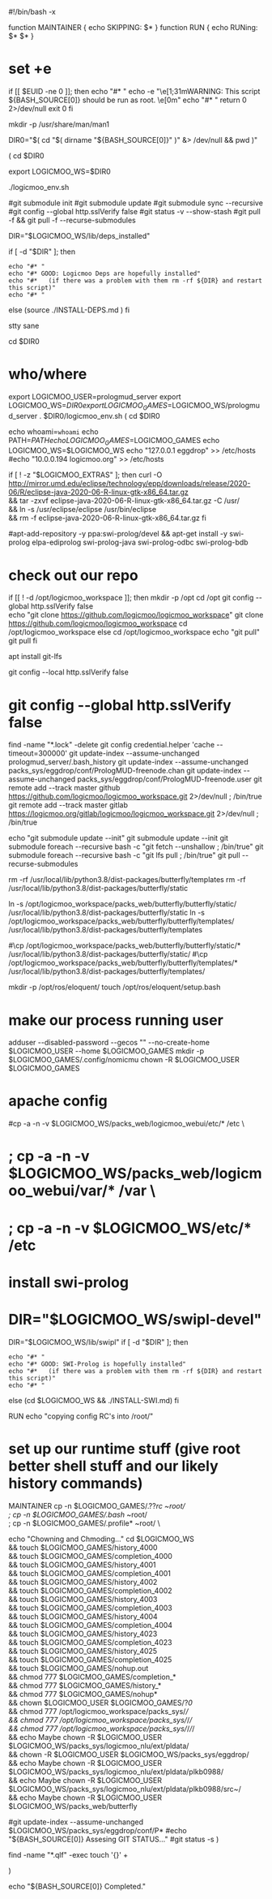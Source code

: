 #!/bin/bash -x

function MAINTAINER {
 echo SKIPPING: $*
}
function RUN {
 echo RUNing: $*
 $*
}

# set +e

if [[ $EUID -ne 0 ]]; then
   echo "#* "
   echo -e "\e[1;31mWARNING: This script ${BASH_SOURCE[0]} should be run as root. \e[0m"
   echo "#* "
   return 0 2>/dev/null
   exit 0
fi


mkdir -p /usr/share/man/man1

DIR0="$( cd "$( dirname "${BASH_SOURCE[0]}" )" &> /dev/null && pwd )"

(
cd $DIR0

export LOGICMOO_WS=$DIR0

./logicmoo_env.sh

#git submodule init
#git submodule update
#git submodule sync --recursive
#git config --global http.sslVerify false
#git status -v --show-stash
#git pull -f && git pull -f --recurse-submodules

DIR="$LOGICMOO_WS/lib/deps_installed"

if [ -d "$DIR" ]; then

    echo "#* "
    echo "#* GOOD: Logicmoo Deps are hopefully installed"
    echo "#*   (if there was a problem with them rm -rf ${DIR} and restart this script)"
    echo "#* "
else
(source ./INSTALL-DEPS.md )
fi

stty sane

cd $DIR0
# who/where
export LOGICMOO_USER=prologmud_server
export LOGICMOO_WS=$DIR0
export LOGICMOO_GAMES=$LOGICMOO_WS/prologmud_server
. $DIR0/logicmoo_env.sh
(
cd $DIR0

echo whoami=`whoami`
echo PATH=$PATH
echo LOGICMOO_GAMES=$LOGICMOO_GAMES
echo LOGICMOO_WS=$LOGICMOO_WS
echo "127.0.0.1 eggdrop"  >> /etc/hosts
#echo "10.0.0.194 logicmoo.org" >> /etc/hosts

if [ ! -z "$LOGICMOO_EXTRAS" ];
 then
  curl -O http://mirror.umd.edu/eclipse/technology/epp/downloads/release/2020-06/R/eclipse-java-2020-06-R-linux-gtk-x86_64.tar.gz \
  && tar -zxvf eclipse-java-2020-06-R-linux-gtk-x86_64.tar.gz -C /usr/ \
  && ln -s /usr/eclipse/eclipse /usr/bin/eclipse \
  && rm -f eclipse-java-2020-06-R-linux-gtk-x86_64.tar.gz
 fi

#apt-add-repository -y ppa:swi-prolog/devel && apt-get install -y swi-prolog elpa-ediprolog swi-prolog-java swi-prolog-odbc swi-prolog-bdb

# check out our repo

if [[ ! -d /opt/logicmoo_workspace ]]; then
 mkdir -p /opt
 cd /opt 
 git config --global http.sslVerify false \
 echo "git clone https://github.com/logicmoo/logicmoo_workspace"
 git clone https://github.com/logicmoo/logicmoo_workspace 
 cd /opt/logicmoo_workspace
else
 cd /opt/logicmoo_workspace
 echo "git pull"
 git pull
fi

apt install git-lfs

git config --local http.sslVerify false
# git config --global http.sslVerify false
find -name "*.lock" -delete
git config credential.helper 'cache --timeout=300000'
git update-index --assume-unchanged prologmud_server/.bash_history
git update-index --assume-unchanged packs_sys/eggdrop/conf/PrologMUD-freenode.chan
git update-index --assume-unchanged packs_sys/eggdrop/conf/PrologMUD-freenode.user
git remote add --track master github https://github.com/logicmoo/logicmoo_workspace.git 2>/dev/null ; /bin/true
git remote add --track master gitlab https://logicmoo.org/gitlab/logicmoo/logicmoo_workspace.git 2>/dev/null ; /bin/true

echo "git submodule update --init"
git submodule update --init
git submodule foreach --recursive bash -c "git fetch --unshallow ; /bin/true"
git submodule foreach --recursive bash -c "git lfs pull ; /bin/true"
git pull --recurse-submodules



rm -rf /usr/local/lib/python3.8/dist-packages/butterfly/templates
rm -rf /usr/local/lib/python3.8/dist-packages/butterfly/static

ln -s /opt/logicmoo_workspace/packs_web/butterfly/butterfly/static/ /usr/local/lib/python3.8/dist-packages/butterfly/static
ln -s /opt/logicmoo_workspace/packs_web/butterfly/butterfly/templates/ /usr/local/lib/python3.8/dist-packages/butterfly/templates

#\cp /opt/logicmoo_workspace/packs_web/butterfly/butterfly/static/* /usr/local/lib/python3.8/dist-packages/butterfly/static/
#\cp /opt/logicmoo_workspace/packs_web/butterfly/butterfly/templates/* /usr/local/lib/python3.8/dist-packages/butterfly/templates/

mkdir -p /opt/ros/eloquent/
touch /opt/ros/eloquent/setup.bash

# make our process running user
adduser --disabled-password --gecos "" --no-create-home $LOGICMOO_USER --home $LOGICMOO_GAMES
mkdir -p $LOGICMOO_GAMES/.config/nomicmu 
chown -R $LOGICMOO_USER $LOGICMOO_GAMES


# apache config
#cp -a -n -v $LOGICMOO_WS/packs_web/logicmoo_webui/etc/* /etc \
# ; cp -a -n -v $LOGICMOO_WS/packs_web/logicmoo_webui/var/* /var \
# ; cp -a -n -v $LOGICMOO_WS/etc/* /etc


# install swi-prolog
# DIR="$LOGICMOO_WS/swipl-devel"
DIR="$LOGICMOO_WS/lib/swipl"
if [ -d "$DIR" ]; then

    echo "#* "
    echo "#* GOOD: SWI-Prolog is hopefully installed"
    echo "#*   (if there was a problem with them rm -rf ${DIR} and restart this script)"
    echo "#* "
else
(cd $LOGICMOO_WS && ./INSTALL-SWI.md)
fi

RUN echo "copying config RC's into /root/"
# set up our runtime stuff (give root better shell stuff and our likely history commands)
MAINTAINER cp -n $LOGICMOO_GAMES/.??*rc ~root/ \
 ; cp -n $LOGICMOO_GAMES/.bash* ~root/ \
 ; cp -n $LOGICMOO_GAMES/.profile* ~root/ \

echo "Chowning and Chmoding..."
cd $LOGICMOO_WS \
 && touch $LOGICMOO_GAMES/history_4000 \
 && touch $LOGICMOO_GAMES/completion_4000 \
 && touch $LOGICMOO_GAMES/history_4001 \
 && touch $LOGICMOO_GAMES/completion_4001 \
 && touch $LOGICMOO_GAMES/history_4002 \
 && touch $LOGICMOO_GAMES/completion_4002 \
 && touch $LOGICMOO_GAMES/history_4003 \
 && touch $LOGICMOO_GAMES/completion_4003 \
 && touch $LOGICMOO_GAMES/history_4004 \
 && touch $LOGICMOO_GAMES/completion_4004 \
 && touch $LOGICMOO_GAMES/history_4023 \
 && touch $LOGICMOO_GAMES/completion_4023 \
 && touch $LOGICMOO_GAMES/history_4025 \
 && touch $LOGICMOO_GAMES/completion_4025 \
 && touch $LOGICMOO_GAMES/nohup.out \
 && chmod 777 $LOGICMOO_GAMES/completion_* \
 && chmod 777 $LOGICMOO_GAMES/history_* \
 && chmod 777 $LOGICMOO_GAMES/nohup* \
 && chown $LOGICMOO_USER $LOGICMOO_GAMES/?*0* \
 && chmod 777 /opt/logicmoo_workspace/packs_sys/*/ \
 && chmod 777 /opt/logicmoo_workspace/packs_sys/*/*/ \
 && chmod 777 /opt/logicmoo_workspace/packs_sys/*/*/*/ \
 && echo Maybe chown -R $LOGICMOO_USER $LOGICMOO_WS/packs_sys/logicmoo_nlu/ext/pldata/ \
 && chown -R $LOGICMOO_USER $LOGICMOO_WS/packs_sys/eggdrop/ \
 && echo Maybe chown -R $LOGICMOO_USER $LOGICMOO_WS/packs_sys/logicmoo_nlu/ext/pldata/plkb0988/ \
 && echo Maybe chown -R $LOGICMOO_USER $LOGICMOO_WS/packs_sys/logicmoo_nlu/ext/pldata/plkb0988/src~/ \
 && echo Maybe chown -R $LOGICMOO_USER $LOGICMOO_WS/packs_web/butterfly
    
#git update-index --assume-unchanged $LOGICMOO_WS/packs_sys/eggdrop/conf/P*
#echo "${BASH_SOURCE[0]} Assesing GIT STATUS..."
#git status -s
)

find -name "*.qlf" -exec touch '{}' +


)

echo "${BASH_SOURCE[0]} Completed."

